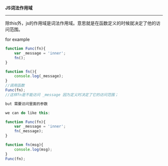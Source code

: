 **JS词法作用域**

***

除this外，js的作用域是词法作用域。意思就是在函数定义的时候就决定了他的访问范围。

for example

```js
function Func(fn){
	var _message = 'inner';
	fn();
}

function fn(){
	console.log(_message);
}
//调用函数
Func(fn);
//这样fn是不能访问 _message 因为定义时决定了它的访问范围；

but 需要访问里面的参数

we can do like this:

function Func(fn){
	var _message = 'inner';
	fn(_message);
}

function fn(msg){
	console.log(msg);
}
Func(fn);



```
